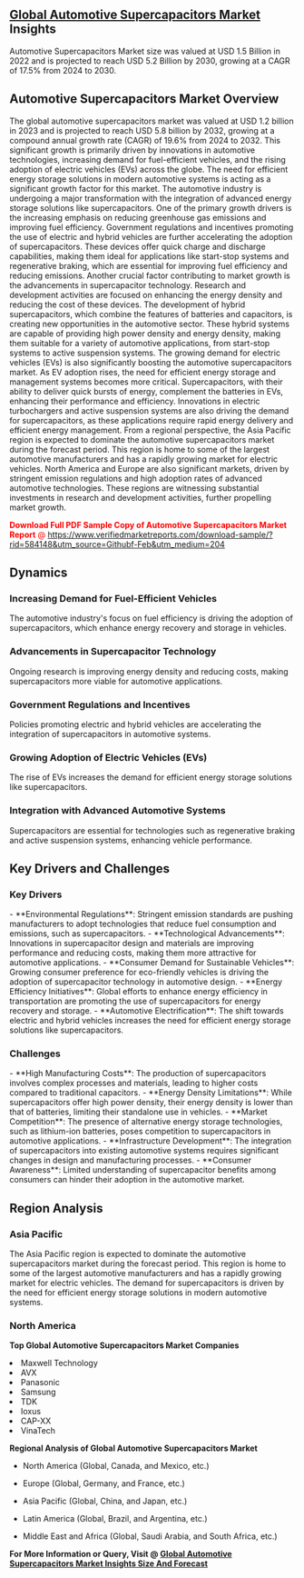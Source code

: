 <h2><a href="https://www.verifiedmarketreports.com/download-sample/?rid=584148&amp;utm_source=Githubf&amp;utm_medium=204" target="_blank">Global Automotive Supercapacitors Market</a> Insights</h2><p>Automotive Supercapacitors Market size was valued at USD 1.5 Billion in 2022 and is projected to reach USD 5.2 Billion by 2030, growing at a CAGR of 17.5% from 2024 to 2030.</p><p><h2>Automotive Supercapacitors Market Overview</h2> The global automotive supercapacitors market was valued at USD 1.2 billion in 2023 and is projected to reach USD 5.8 billion by 2032, growing at a compound annual growth rate (CAGR) of 19.6% from 2024 to 2032. This significant growth is primarily driven by innovations in automotive technologies, increasing demand for fuel-efficient vehicles, and the rising adoption of electric vehicles (EVs) across the globe. The need for efficient energy storage solutions in modern automotive systems is acting as a significant growth factor for this market. The automotive industry is undergoing a major transformation with the integration of advanced energy storage solutions like supercapacitors. One of the primary growth drivers is the increasing emphasis on reducing greenhouse gas emissions and improving fuel efficiency. Government regulations and incentives promoting the use of electric and hybrid vehicles are further accelerating the adoption of supercapacitors. These devices offer quick charge and discharge capabilities, making them ideal for applications like start-stop systems and regenerative braking, which are essential for improving fuel efficiency and reducing emissions. Another crucial factor contributing to market growth is the advancements in supercapacitor technology. Research and development activities are focused on enhancing the energy density and reducing the cost of these devices. The development of hybrid supercapacitors, which combine the features of batteries and capacitors, is creating new opportunities in the automotive sector. These hybrid systems are capable of providing high power density and energy density, making them suitable for a variety of automotive applications, from start-stop systems to active suspension systems. The growing demand for electric vehicles (EVs) is also significantly boosting the automotive supercapacitors market. As EV adoption rises, the need for efficient energy storage and management systems becomes more critical. Supercapacitors, with their ability to deliver quick bursts of energy, complement the batteries in EVs, enhancing their performance and efficiency. Innovations in electric turbochargers and active suspension systems are also driving the demand for supercapacitors, as these applications require rapid energy delivery and efficient energy management. From a regional perspective, the Asia Pacific region is expected to dominate the automotive supercapacitors market during the forecast period. This region is home to some of the largest automotive manufacturers and has a rapidly growing market for electric vehicles. North America and Europe are also significant markets, driven by stringent emission regulations and high adoption rates of advanced automotive technologies. These regions are witnessing substantial investments in research and development activities, further propelling market growth. <p><span class=""><span style="color: #ff0000;"><strong>Download Full PDF Sample Copy of Automotive Supercapacitors Market Report</strong> @ </span><a href="https://www.verifiedmarketreports.com/download-sample/?rid=584148&amp;utm_source=Githubf-Feb&amp;utm_medium=204" target="_blank">https://www.verifiedmarketreports.com/download-sample/?rid=584148&amp;utm_source=Githubf-Feb&amp;utm_medium=204</a></span></p> <h2>Dynamics</h2> <h3>Increasing Demand for Fuel-Efficient Vehicles</h3> The automotive industry's focus on fuel efficiency is driving the adoption of supercapacitors, which enhance energy recovery and storage in vehicles. <h3>Advancements in Supercapacitor Technology</h3> Ongoing research is improving energy density and reducing costs, making supercapacitors more viable for automotive applications. <h3>Government Regulations and Incentives</h3> Policies promoting electric and hybrid vehicles are accelerating the integration of supercapacitors in automotive systems. <h3>Growing Adoption of Electric Vehicles (EVs)</h3> The rise of EVs increases the demand for efficient energy storage solutions like supercapacitors. <h3>Integration with Advanced Automotive Systems</h3> Supercapacitors are essential for technologies such as regenerative braking and active suspension systems, enhancing vehicle performance. <h2>Key Drivers and Challenges</h2> <h3>Key Drivers</h3> - **Environmental Regulations**: Stringent emission standards are pushing manufacturers to adopt technologies that reduce fuel consumption and emissions, such as supercapacitors. - **Technological Advancements**: Innovations in supercapacitor design and materials are improving performance and reducing costs, making them more attractive for automotive applications. - **Consumer Demand for Sustainable Vehicles**: Growing consumer preference for eco-friendly vehicles is driving the adoption of supercapacitor technology in automotive design. - **Energy Efficiency Initiatives**: Global efforts to enhance energy efficiency in transportation are promoting the use of supercapacitors for energy recovery and storage. - **Automotive Electrification**: The shift towards electric and hybrid vehicles increases the need for efficient energy storage solutions like supercapacitors. <h3>Challenges</h3> - **High Manufacturing Costs**: The production of supercapacitors involves complex processes and materials, leading to higher costs compared to traditional capacitors. - **Energy Density Limitations**: While supercapacitors offer high power density, their energy density is lower than that of batteries, limiting their standalone use in vehicles. - **Market Competition**: The presence of alternative energy storage technologies, such as lithium-ion batteries, poses competition to supercapacitors in automotive applications. - **Infrastructure Development**: The integration of supercapacitors into existing automotive systems requires significant changes in design and manufacturing processes. - **Consumer Awareness**: Limited understanding of supercapacitor benefits among consumers can hinder their adoption in the automotive market. <h2>Region Analysis</h2> <h3>Asia Pacific</h3> The Asia Pacific region is expected to dominate the automotive supercapacitors market during the forecast period. This region is home to some of the largest automotive manufacturers and has a rapidly growing market for electric vehicles. The demand for supercapacitors is driven by the need for efficient energy storage solutions in modern automotive systems. <h3>North America</h3></p><p><strong>Top Global Automotive Supercapacitors Market Companies</strong></p><div data-test-id=""><p><li>Maxwell Technology</li><li> AVX</li><li> Panasonic</li><li> Samsung</li><li> TDK</li><li> Ioxus</li><li> CAP-XX</li><li> VinaTech</li></p><div><strong>Regional Analysis of&nbsp;Global Automotive Supercapacitors Market</strong></div><ul><li dir="ltr"><p dir="ltr">North America&nbsp;(Global, Canada, and Mexico, etc.)</p></li><li dir="ltr"><p dir="ltr">Europe (Global, Germany, and France, etc.)</p></li><li dir="ltr"><p dir="ltr">Asia Pacific&nbsp;(Global, China, and Japan, etc.)</p></li><li dir="ltr"><p dir="ltr">Latin America&nbsp;(Global, Brazil, and Argentina, etc.)</p></li><li dir="ltr">Middle East and Africa&nbsp;(Global, Saudi Arabia, and South Africa, etc.)</li></ul><p><strong>For More Information or Query, Visit @&nbsp;</strong><strong><a href="https://www.verifiedmarketreports.com/product/automotive-supercapacitors-market/?utm_source=Githubf&amp;utm_medium=204" target="_blank">Global Automotive Supercapacitors Market Insights Size And Forecast</a></strong></p></div>
